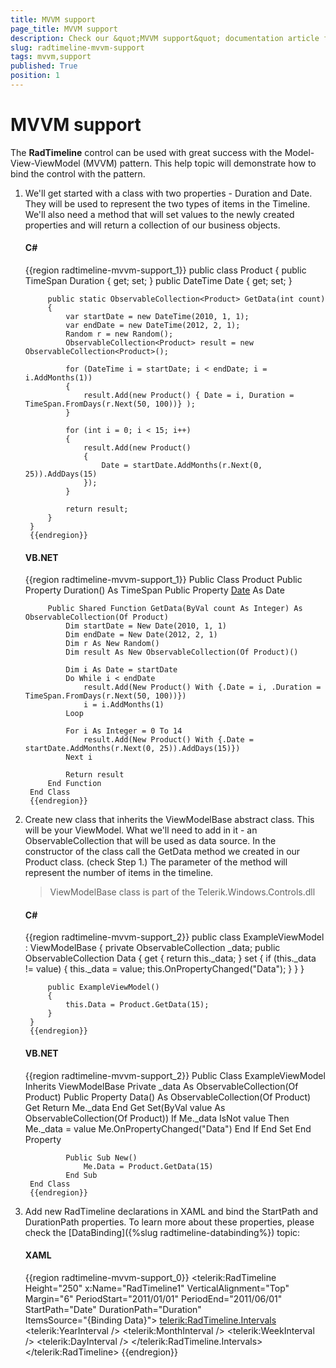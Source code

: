 ```yaml
---
title: MVVM support
page_title: MVVM support
description: Check our &quot;MVVM support&quot; documentation article for the RadTimeline {{ site.framework_name }} control.
slug: radtimeline-mvvm-support
tags: mvvm,support
published: True
position: 1
---
```


# MVVM support

The __RadTimeline__ control can be used with great success with the Model-View-ViewModel (MVVM) pattern. This help topic will demonstrate how to bind the control with the pattern.

1. We'll get started with a class with two properties - Duration and Date. They will be used to represent the two types of items in the Timeline. We'll also need a method that will set values to the newly created properties and will return a collection of our business objects.            

	#### __C#__

	{{region radtimeline-mvvm-support_1}}
		public class Product
		{
			public TimeSpan Duration { get; set; }
			public DateTime Date { get; set; }
		
			public static ObservableCollection<Product> GetData(int count)
			{
				var startDate = new DateTime(2010, 1, 1);
				var endDate = new DateTime(2012, 2, 1);
				Random r = new Random();
				ObservableCollection<Product> result = new ObservableCollection<Product>();
		
				for (DateTime i = startDate; i < endDate; i = i.AddMonths(1))
				{
					result.Add(new Product() { Date = i, Duration = TimeSpan.FromDays(r.Next(50, 100))} );
				}
		
				for (int i = 0; i < 15; i++)
				{
					result.Add(new Product()
					{
						Date = startDate.AddMonths(r.Next(0, 25)).AddDays(15)
					});
				}
		
				return result;
			}
		}
		{{endregion}}

	#### __VB.NET__

	{{region radtimeline-mvvm-support_1}}
		Public Class Product
			Public Property Duration() As TimeSpan
			Public Property [Date]() As Date
		
			Public Shared Function GetData(ByVal count As Integer) As ObservableCollection(Of Product)
				Dim startDate = New Date(2010, 1, 1)
				Dim endDate = New Date(2012, 2, 1)
				Dim r As New Random()
				Dim result As New ObservableCollection(Of Product)()
		
				Dim i As Date = startDate
				Do While i < endDate
					result.Add(New Product() With {.Date = i, .Duration = TimeSpan.FromDays(r.Next(50, 100))})
					i = i.AddMonths(1)
				Loop
		
				For i As Integer = 0 To 14
					result.Add(New Product() With {.Date = startDate.AddMonths(r.Next(0, 25)).AddDays(15)})
				Next i
		
				Return result
			End Function
		End Class
		{{endregion}}

2. Create new class that inherits the ViewModelBase abstract class. This will be your ViewModel. What we'll need to add in it - an ObservableCollection that will be used as data source. In the constructor of the class call the GetData method we created in our Product class. (check Step 1.) The parameter of the method will represent the number of items in the timeline.            

	>ViewModelBase class is part of the Telerik.Windows.Controls.dll

	#### __C#__

	{{region radtimeline-mvvm-support_2}}
		public class ExampleViewModel : ViewModelBase
		{
			private ObservableCollection<Product> _data;
			public ObservableCollection<Product> Data
			{
				get
				{
					return this._data;
				}
				set
				{
					if (this._data != value)
					{
						this._data = value;
						this.OnPropertyChanged("Data");
					}
				}
			}
		
			public ExampleViewModel()
			{
				this.Data = Product.GetData(15);
			}
		}
		{{endregion}}



	#### __VB.NET__

	{{region radtimeline-mvvm-support_2}}
		Public Class ExampleViewModel
			Inherits ViewModelBase
				Private _data As ObservableCollection(Of Product)
				Public Property Data() As ObservableCollection(Of Product)
					Get
						Return Me._data
					End Get
					Set(ByVal value As ObservableCollection(Of Product))
						If Me._data IsNot value Then
							Me._data = value
							Me.OnPropertyChanged("Data")
						End If
					End Set
				End Property
		
				Public Sub New()
					Me.Data = Product.GetData(15)
				End Sub
		End Class
		{{endregion}}

3. Add new RadTimeline declarations in XAML and bind the StartPath and DurationPath properties. To learn more about these properties, please check the [DataBinding]({%slug radtimeline-databinding%}) topic:            

	#### __XAML__

	{{region radtimeline-mvvm-support_0}}
		<telerik:RadTimeline Height="250" x:Name="RadTimeline1"
							VerticalAlignment="Top"
							Margin="6"
							PeriodStart="2011/01/01" PeriodEnd="2011/06/01"
							StartPath="Date"
							DurationPath="Duration"                
							ItemsSource="{Binding Data}">
			<telerik:RadTimeline.Intervals>
				<telerik:YearInterval />
				<telerik:MonthInterval />
				<telerik:WeekInterval />
				<telerik:DayInterval />
			</telerik:RadTimeline.Intervals>
		</telerik:RadTimeline>
	{{endregion}}